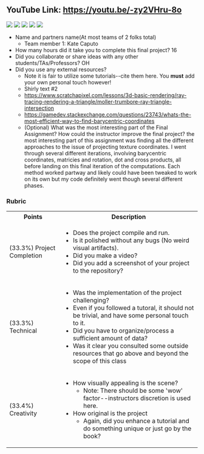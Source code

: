 
## YouTube Link: https://youtu.be/-zy2VHru-8o

<img src="./../common/monkey_solid.png">
<img src="./../common/house.png">
<img src="./../common/plane_ch.png">
<img src="./../common/plane_img.png">
<img src="./../common/sphere_ch.png">


* Name and partners name(At most teams of 2 folks total)
  * Team member 1: Kate Caputo
* How many hours did it take you to complete this final project? 16
* Did you collaborate or share ideas with any other students/TAs/Professors? OH
* Did you use any external resources? 
  * Note it is fair to utilize some tutorials--cite them here. You **must** add your own personal touch however!
  * Shirly text #2
  * https://www.scratchapixel.com/lessons/3d-basic-rendering/ray-tracing-rendering-a-triangle/moller-trumbore-ray-triangle-intersection
  * https://gamedev.stackexchange.com/questions/23743/whats-the-most-efficient-way-to-find-barycentric-coordinates
  * (Optional) What was the most interesting part of the Final Assignment? How could the instructor improve the final project?
    the most interesting part of this assignment was finding all the different approaches to the issue of projecting texture coordinates. I went through several different iterations, involving barycentric coordinates, matricies and rotation, dot and cross products, all before landing on this final iteration of the computations. Each method worked partway and likely could have been tweaked to work on its own but my code definitely went though several different phases.

### Rubric

<table>
  <tbody>
    <tr>
      <th>Points</th>
      <th align="center">Description</th>
    </tr>
    <tr>
      <td>(33.3%) Project Completion</td>
     <td align="left"><ul><li>Does the project compile and run.</li><li>Is it polished without any bugs (No weird visual artifacts).</li><li>Did you make a video?</li><li>Did you add a screenshot of your project to the repository?</li></ul></td>
    </tr>
    <tr>
      <td>(33.3%) Technical</td>
      <td align="left"><ul><li>Was the implementation of the project challenging?</li><li>Even if you followed a tutoral, it should not be trivial, and have some personal touch to it.</li><li>Did you have to organize/process a sufficient amount of data?</li><li>Was it clear you consulted some outside resources that go above and beyond the scope of this class</li></ul></td>
    </tr>
    <tr>
      <td>(33.4%) Creativity</td>
      <td align="left"><ul><li>How visually appealing is the scene?<ul><li>Note: There should be some 'wow' factor--instructors discretion is used here.</li></ul></li><li>How original is the project<ul><li>Again, did you enhance a tutorial and do something unique or just go by the book?</li></ul></li></ul></td>
    </tr>
  </tbody>
</table>
